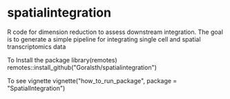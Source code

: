 # spatialintegration
 R code for dimension reduction to assess downstream integration. The goal is to generate a simple pipeline for integrating single cell and spatial transcriptomics data
 
 To Install the package
 library(remotes)
 remotes::install_github("Goralsth/spatialintegration")
 
 
 To see vignette
 vignette("how_to_run_package", package = "SpatialIntegration")
